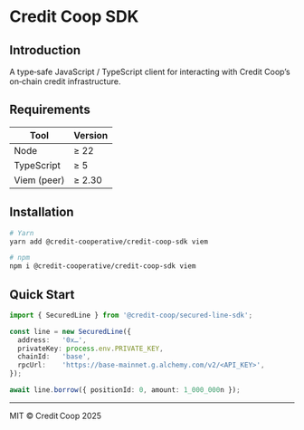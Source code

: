 # Credit Coop SDK

## Introduction

A type‑safe JavaScript / TypeScript client for interacting with Credit Coop’s on‑chain credit infrastructure.

## Requirements

| Tool        | Version |
| ----------- | ------- |
| Node        | ≥ 22    |
| TypeScript  | ≥ 5     |
| Viem (peer) | ≥ 2.30  |

## Installation

```bash
# Yarn
yarn add @credit-cooperative/credit-coop-sdk viem

# npm
npm i @credit-cooperative/credit-coop-sdk viem
```

## Quick Start

```ts
import { SecuredLine } from '@credit-coop/secured-line-sdk';

const line = new SecuredLine({
  address:   '0x…',
  privateKey: process.env.PRIVATE_KEY,
  chainId:   'base',
  rpcUrl:    'https://base-mainnet.g.alchemy.com/v2/<API_KEY>',
});

await line.borrow({ positionId: 0, amount: 1_000_000n });
```

---

MIT © Credit Coop 2025
